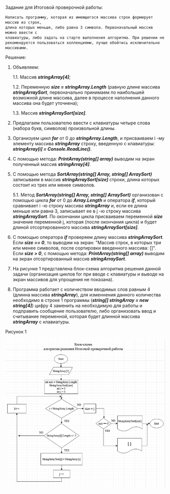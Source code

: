 Задание для Итоговой проверочной работы:

    Написать программу, которая из имеющегося массива строк формирует массив из строк,
    длина которых меньше, либо равна 3 символа. Первоначальный массив можно ввести с
    клавиатуры, либо задать на старте выполнения алгоритма. При решении не 
    рекомендуется пользоваться коллекциями, лучше обойтись исключительно массивами.

Решение:
1. Объявляем:

    1.1. Массив ***stringArray[4]***;

    1.2. Переменную ***size = stringArray.Length*** (равную длине массива ***stringArraySort***, первоначально принимаем по наибольшей возможной длине массива, далее в процессе наполнения данного массива она будет уточнена);

    1.3. Массив ***stringArraySort[size]***.

2. Предлагаем пользователю ввести с клавиатуры четыре слова (набора букв, символов) произвольной длины.
3. Организуем цикл ***for*** от 0 до ***stringArray.Length***, и присваиваем i -му элементу массива ***stringArray*** строку, введенную с клавиатуры: ***stringArray[i] = Console.ReadLine()***.
4. С помощью метода: ***PrintArray(string[] array)*** выводим на экран полученный массив ***stringArray[4]***.
5. С помощью метода ***SortArray(string[] Array, string[] ArraySort)*** записываем в массив ***stringArraySort[size]*** строки, длина которых состоит из трех или менее символов.

    5.1. Метод ***SortArray(string[] Array, string[] ArraySort)*** организован с помощью цикла ***for*** от 0 до ***Array.Length*** и оператора ***if***, который сравнивает i -ю строку массива ***stringArray*** и, если ее длина меньше или равна 3, записывает ее в j -ю строку массива ***stringArraySort***. По окончании цикла присваиваем переменной ***size*** значение переменной j, которая (после окончания цикла) и будет длиной отсортированного массива ***stringArraySort[size]***. 

6. С помощью оператора ***if*** проверяем длину массива ***stringArraySort***. Если ***size == 0***, то выводим на экран: "Массив строк, в которых три или менее символов, после сортировки введенного массива: []". Если ***size > 0***, с помощью метода: ***PrintArray(string[] array)*** выводим на экран отсортированный массив ***stringArraySort***.

7. На рисунке 1 представлена блок-схема алгоритма решения данной задачи (организация циклов for при вводе с клавиатуры и выводе на экран массивов для упрощения не показана).

8. Программа работает с количеством вводимых слов  равным 4 (длинна массива ***stringArray***), для изменнения данного количества необходимо в строке 1 программы (***string[] stringArray = new string[4]***) цифру 4 заменить на необходимую для работы и подправить сообщение пользователю, либо организовать ввод и считывание переменной, которая будет длинной массива ***stringArray*** с клавиатуры. 

Рисунок 1

![Рисунок 1](1.JPG)